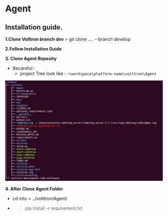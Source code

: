 # Agent
## Installation guide.
 **1.Clone Volltron branch dev**
    > git clone .... --branch develop
 
 **2.Follow Installation Guide**
 
 **3. Clone Agent Reposity**
 - Becareful :
     - project Tree look like :
     `~\workspace\platform-name\volttron\Agent`
 
 ![alt text](https://github.com/Soulweed/Agent/blob/master/tree.png)
 
 
 
 
 **4. After Clone Agent Folder**
 
 - cd into > ../volttron/Agent/
 
 - > pip install -r requirement.txt
